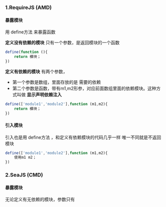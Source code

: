 ### 1.RequireJS (AMD)

#### 暴露模块
用 define方法 来暴露函数

**定义没有依赖的模块**
只有一个参数，是返回模块的一个函数
```javascript
define(function (){
    return 模块；
})
```

**定义有依赖的模块**
有两个参数，
- 第一个参数是数组，里面存放的是 需要的依赖
- 第二个参数是函数，带有m1,m2形参，对应前面数组里面的依赖模块。这种方式叫做  **显示声明依赖注入**
  
```javascript
define(['module1','module2'],function (m1,m2){
    return 模块；
})
```
#### 引入模块

引入也是用 define方法 ，和定义有依赖模块的代码几乎一样
唯一不同就是不返回模块

```javascript
define(['module1','module2'],function (m1,m2){
    使用m1 m2；
})
```
### 2.SeaJS  (CMD)

#### 暴露模块

无论定义有无依赖的模块，参数只有